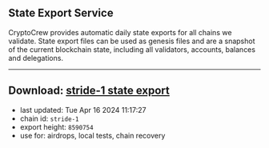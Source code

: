 ## State Export Service
CryptoCrew provides automatic daily state exports for all chains we validate. State export files can be used as genesis files and are a snapshot of the current blockchain state, including all validators, accounts, balances and delegations.

---
**Download: [stride-1 state export](https://dl-eu2.ccvalidators.com/SERVICE/stride/stride-1_export_8590754.json)**
---

- last updated: Tue Apr 16 2024 11:17:27
- chain id: `stride-1`
- export height: `8590754`
- use for: airdrops, local tests, chain recovery

